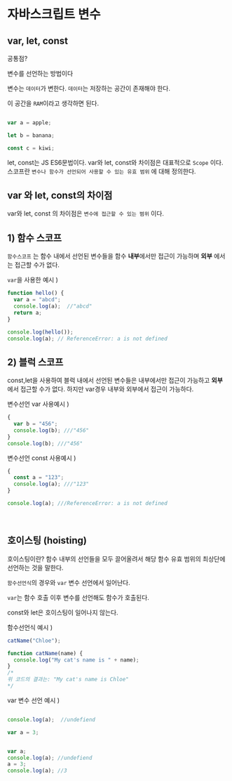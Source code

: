 # 자바스크립트 변수

## var, let, const

공통점?

변수를 선언하는 방법이다

변수는 `데이터`가 변한다. `데이터`는 저장하는 공간이 존재해야 한다.

이 공간을 `RAM`이라고 생각하면 된다.

```jsx

var a = apple;

let b = banana;

const c = kiwi;

```

let, const는 JS ES6문법이다.
var와 let, const와 차이점은 대표적으로 `Scope` 이다.
스코프란 `변수나 함수가 선언되어 사용할 수 있는 유효 범위` 에 대해 정의한다.



## var 와 let, const의 차이점 

var와 let, const 의 차이점은 `변수에 접근할 수 있는 범위` 이다. 


## 1) 함수 스코프 

`함수스코프` 는 함수 내에서 선언된 변수들을 함수 **내부**에서만 접근이 가능하며 **외부** 에서는 접근할 수가 없다. 

`var`을 사용한 예시 ) 

```jsx
function hello() {
  var a = "abcd";
  console.log(a);  //"abcd"
  return a;
}

console.log(hello()); 
console.log(a); // ReferenceError: a is not defined

```

## 2) 블럭 스코프

const,let을 사용하여 블럭 내에서 선언된 변수들은 내부에서만 접근이 가능하고 **외부**에서 접근할 수가 없다.
하지만 var경우 내부와 외부에서 접근이 가능하다.

변수선언 var 사용예시 )

```jsx
{
  var b = "456";
  console.log(b); ///"456"
}
console.log(b); ///"456"
```


변수선언 const 사용예시 )

```jsx
{
  const a = "123";
  console.log(a); ///"123"
}

console.log(a); ///ReferenceError: a is not defined

```

<br>

## 호이스팅 (hoisting)
 
호이스팅이란? 함수 내부의 선언들을 모두 끌어올려서 해당 함수 유효 범위의 최상단에 선언하는 것을 말한다.

`함수선언식`의 경우와 `var` 변수 선언에서 일어난다.

`var`는 함수 호출 이후 변수를 선언해도 함수가 호출된다.

const와 let은 호이스팅이 일어나지 않는다.



함수선언식 예시 )

```jsx
catName("Chloe");

function catName(name) {
  console.log("My cat's name is " + name);
}
/*
위 코드의 결과는: "My cat's name is Chloe"
*/
```

var 변수 선언 예시 )

```jsx

console.log(a);  //undefiend

var a = 3;

```

```jsx

var a; 
console.log(a); //undefiend
a = 3;
console.log(a); //3


```


